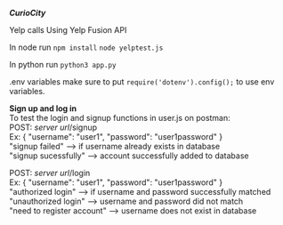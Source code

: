 ***CurioCity***

Yelp calls
Using Yelp Fusion API


In node run 
`npm install`
`node yelptest.js`
<br/>

In python run 
`python3 app.py`

.env variables
make sure to put `require('dotenv').config();` to use env variables.


**Sign up and log in**
<br />
To test the login and signup functions in user.js on postman:
<br />
POST: *server url*/signup
<br />
Ex:
    {
        "username": "user1",
        "password": "user1password"
    }
<br />
"signup failed" --> if username already exists in database
<br />
"signup sucessfully" --> account successfully added to database
<br />

POST: *server url*/login
<br />
Ex:
    {
        "username": "user1",
        "password": "user1password"
    }
<br />
"authorized login" --> if username and password successfully matched
<br />
"unauthorized login" --> username and password did not match
<br />
"need to register account" --> username does not exist in database

